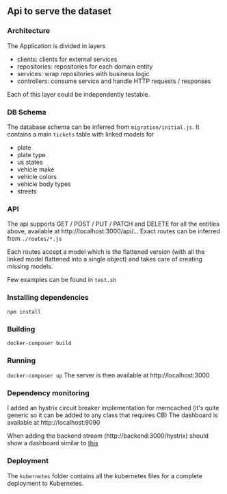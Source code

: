 ## Api to serve the dataset

### Architecture

The Application is divided in layers
- clients: clients for external services
- repositories: repositories for each domain entity
- services: wrap repositories with business logic
- controllers: consume service and handle HTTP requests / responses

Each of this layer could be independently testable.

### DB Schema
The database schema can be inferred from `migration/initial.js`.
It contains a main `tickets` table with linked models for 
- plate
- plate type
- us states
- vehicle make
- vehicle colors
- vehicle body types
- streets

### API
The api supports GET / POST / PUT / PATCH and DELETE for all the entities above, available at http://localhost:3000/api/...
Exact routes can be inferred from `./routes/*.js`

Each routes accept a model which is the flattened version (with all the linked model flattened into a single object) and takes care of creating
missing models.

Few examples can be found in `test.sh`

### Installing dependencies
`npm install`

### Building
`docker-composer build`

### Running
`docker-composer up`
The server is then available at http://localhost:3000

### Dependency monitoring
I added an hystrix circuit breaker implementation for memcached (it's quite generic so it can be added to any class that requires CB)
The dashboard is available at  http://localhost:9090

When adding the backend stream (http://backend:3000/hystrix) should show a dashboard similar to [this](https://user-images.githubusercontent.com/1422437/57228381-96e43480-700b-11e9-8e8b-4d1068bfa2a0.png)

### Deployment
The `kubernetes` folder contains all the kubernetes files for a complete deployment to Kubernetes.
